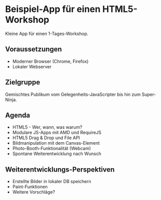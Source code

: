 Beispiel-App für einen HTML5-Workshop
=====================================

Kleine App für einen 1-Tages-Workshop.


Voraussetzungen
---------------

 * Moderner Browser (Chrome, Firefox)
 * Lokaler Webserver


Zielgruppe
----------

Gemischtes Publikum vom Gelegenheits-JavaScripter bis hin zum Super-Ninja.


Agenda
------

 * HTML5 - Wer, wann, was warum?
 * Modulare JS-Apps mit AMD und RequireJS
 * HTML5 Drag & Drop und File API
 * Bildmanipulation mit dem Canvas-Element
 * Photo-Booth-Funktionalität (Webcam)
 * Spontane Weiterentwicklung nach Wunsch


Weiterentwicklungs-Perspektiven
-------------------------------

 * Erstellte Bilder in lokaler DB speichern
 * Paint-Funktionen
 * Weitere Vorschläge?
